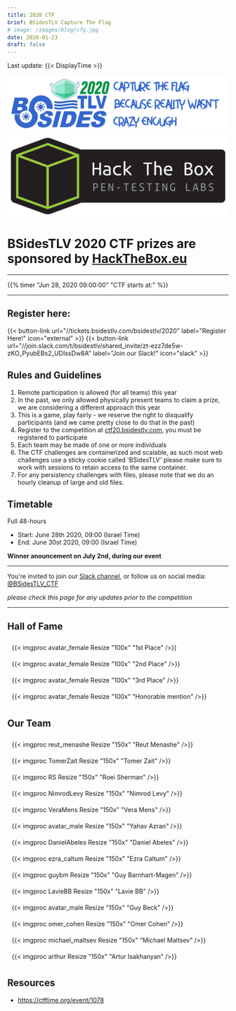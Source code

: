 ```yaml
---
title: 2020 CTF
brief: BSidesTLV Capture The Flag
# image: /images/blog/cfp.jpg
date: 2020-01-23
draft: false
---
```

Last update: {{< DisplayTime >}}

<div class="row">
    <div class="col-xs-12 col-sm-10 col-md-8 col-lg-6">
        <div class="box" style="">
            <img src="banner-1500.png" alt="banner" style="max-width: 100%;">
        </div>
    </div>
    <div class="col-xs-12 col-sm-8 col-md-6 col-lg-4">
        <div class="box" style="">
            <a href="https://HackTheBox.eu/" target="_blank"><img src="htb.png" alt="banner" style="max-width: 100%;"></a>
            <h1>BSidesTLV 2020 CTF prizes are sponsored by <a href="https://HackTheBox.eu/" target="_blank">HackTheBox.eu</a></h1>
        </div>
    </div>
</div>

---

{{% timer "Jun 28, 2020 09:00:00" "CTF starts at:" %}}

---

<link rel="stylesheet" href="https://cdnjs.cloudflare.com/ajax/libs/flexboxgrid/6.3.1/flexboxgrid.min.css" type="text/css" >


<div class="row">
    <div class="col-xs-6 col-sm-4 col-md-3 col-lg-2">
    <h2>Register here:</h2>
        {{< button-link url="//tickets.bsidestlv.com/bsidestlv/2020" label="Register Here!" icon="external" >}} {{< button-link url="//join.slack.com/t/bsidestlv/shared_invite/zt-ezz7de5w-zKO_PyubEBs2_UDIssDw8A" label="Join our Slack!" icon="slack" >}}
    </div>
    <div class="col-xs-14 col-sm-10 col-md-8 col-lg-6">
        <div class="box" style="">
        <h2> Rules and Guidelines </h2>

1. Remote participation is allowed (for all teams) this year  
2. In the past, we only allowed physically present teams to claim a prize, we are considering a different approach this year  
3. This is a game, play fairly - we reserve the right to disqualify participants (and we came pretty close to do that in the past)  
4. Register to the competition at [ctf20.bsidestlv.com](https://ctf20.bsidestlv.com), you must be registered to participate  
5. Each team may be made of one or more individuals  
6. The CTF challenges are containerized and scalable, as such most web challenges use a sticky cookie called 'BSidesTLV' please make sure to work with sessions to retain access to the same container.  
7. For any persistency challenges with files, please note that we do an hourly cleanup of large and old files.  
        </div>
    </div>
    <div class="col-xs-12 col-sm-8 col-md-6 col-lg-4">
<h2>Timetable</h2>
Full 48-hours

* Start: June 28th 2020, 09:00 (Israel Time)
* End:   June 30st 2020, 09:00 (Israel Time)

**Winner anouncement on July 2nd, during our event**
    </div>
</div>

---

You're invited to join our [Slack channel](https://join.slack.com/t/bsidestlv/shared_invite/zt-ezz7de5w-zKO_PyubEBs2_UDIssDw8A), or follow us on social media: [@BSidesTLV_CTF](https://twitter.com/BSidesTLV_CTF)

*please check this page for any updates prior to the competition*

---

## Hall of Fame

<div class="row">
    <div class="col-xs-12 col-sm-8 col-md-6 col-lg-2">
        <div class="box" style="border:0px solid black; padding:10px;vertical-align:top;">{{< imgproc avatar_female Resize "100x" "1st Place" />}}</div>
    </div>
    <div class="col-xs-12 col-sm-8 col-md-6 col-lg-2">
        <div class="box" style="border:0px solid black; padding:10px;vertical-align:top;">{{< imgproc avatar_female Resize "100x" "2nd Place" />}}</div>
    </div>
    <div class="col-xs-12 col-sm-8 col-md-6 col-lg-2">
        <div class="box" style="border:0px solid black; padding:10px;vertical-align:top;">{{< imgproc avatar_female Resize "100x" "3rd Place" />}}</div>
    </div>
    <div class="col-xs-12 col-sm-8 col-md-6 col-lg-2">
        <div class="box" style="border:0px solid black; padding:10px;vertical-align:top;">{{< imgproc avatar_female Resize "100x" "Honorable mention" />}}</div>
    </div>
</div>

## Our Team

<div class="row">
    <div class="col-xs-12 col-sm-8 col-md-6 col-lg-2">
        <div class="box" style="border:0px solid black; padding:10px;vertical-align:top;">{{< imgproc reut_menashe Resize "150x" "Reut Menashe" />}}</div>
    </div>
    <div class="col-xs-12 col-sm-8 col-md-6 col-lg-2">
        <div class="box" style="border:0px solid black; padding:10px;vertical-align:top;">{{< imgproc TomerZait Resize "150x" "Tomer Zait" />}}</div>
    </div>
    <div class="col-xs-12 col-sm-8 col-md-6 col-lg-2">
        <div class="box" style="border:0px solid black; padding:10px;vertical-align:top;">{{< imgproc RS Resize "150x" "Roei Sherman" />}} </div>
    </div>
    <div class="col-xs-12 col-sm-8 col-md-6 col-lg-2">
        <div class="box" style="border:0px solid black; padding:10px;vertical-align:top;">{{< imgproc NimrodLevy Resize "150x" "Nimrod Levy" />}}</div>
    </div>
    <div class="col-xs-12 col-sm-8 col-md-6 col-lg-2">
        <div class="box" style="border:0px solid black; padding:10px;vertical-align:top;">{{< imgproc VeraMens Resize "150x" "Vera Mens" />}}</div>
    </div>
    <div class="col-xs-12 col-sm-8 col-md-6 col-lg-2">
        <div class="box" style="border:0px solid black; padding:10px;vertical-align:top;">{{< imgproc avatar_male Resize "150x" "Yahav Azran" />}}</div>
    </div>
    <div class="col-xs-12 col-sm-8 col-md-6 col-lg-2">
        <div class="box" style="border:0px solid black; padding:10px;vertical-align:top;">{{< imgproc DanielAbeles Resize "150x" "Daniel Abeles" />}}</div>
    </div>
    <div class="col-xs-12 col-sm-8 col-md-6 col-lg-2">
        <div class="box" style="border:0px solid black; padding:10px;vertical-align:top;">{{< imgproc ezra_caltum Resize "150x" "Ezra Caltum" />}}</div>
    </div>
    <div class="col-xs-12 col-sm-8 col-md-6 col-lg-2">
        <div class="box" style="border:0px solid black; padding:10px;vertical-align:top;">{{< imgproc guybm Resize "150x" "Guy Barnhart-Magen" />}}</div>
    </div>
    <div class="col-xs-12 col-sm-8 col-md-6 col-lg-2">
        <div class="box" style="border:0px solid black; padding:10px;vertical-align:top;">{{< imgproc LavieBB Resize "150x" "Lavie BB" />}}</div>
    </div>
    <div class="col-xs-12 col-sm-8 col-md-6 col-lg-2">
        <div class="box" style="border:0px solid black; padding:10px;vertical-align:top;">{{< imgproc avatar_male Resize "150x" "Guy Beck" />}}</div>
    </div>
    <div class="col-xs-12 col-sm-8 col-md-6 col-lg-2">
        <div class="box" style="border:0px solid black; padding:10px;vertical-align:top;">{{< imgproc omer_cohen Resize "150x" "Omer Cohen" />}}</div>
    </div>
    <div class="col-xs-12 col-sm-8 col-md-6 col-lg-2">
        <div class="box" style="border:0px solid black; padding:10px;vertical-align:top;">{{< imgproc michael_maltsev Resize "150x" "Michael Maltsev" />}}</div>
    </div>
    <div class="col-xs-12 col-sm-8 col-md-6 col-lg-2">
        <div class="box" style="border:0px solid black; padding:10px;vertical-align:top;">{{< imgproc arthur Resize "150x" "Artur Isakhanyan" />}}</div>
    </div>
</div>

## Resources

* https://ctftime.org/event/1078